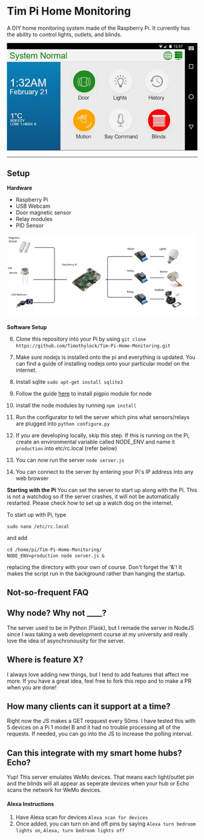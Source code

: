 Tim Pi Home Monitoring
===================

A DIY home monitoring system made of the Raspberry Pi. It currently has the ability to control lights, outlets, and blinds. 

![alt text](www/assets/img/screenshot.jpg "Screenshot of main screen")

----------


Setup
-------------

**Hardware**

 - Raspberry Pi
 - USB Webcam
 - Door magnetic sensor
 - Relay modules
 - PID Sensor

 ![alt text](www/assets/img/general_layout.jpg "My Setup")

**Software Setup**

 6. Clone this repository into your Pi by using 
`git clone https://github.com/Timothylock/Tim-Pi-Home-Monitoring.git`

 7. Make sure nodejs is installed onto the pi and everything is updated. You can find a guide of installing nodejs onto your particular model on the internet.
 
 8. Install sqlite `sudo apt-get install sqlite3`
 
 9. Follow the guide [here](https://github.com/fivdi/pigpio) to install pigpio module for node

 10. install the node modules by running
 ` npm install `
 

 11. Run the configurator to tell the server which pins what sensors/relays are plugged into
 ` python configure.py `

 12. If you are developing locally, skip this step. If this is running on the Pi, create an environmental variable called NODE_ENV and name it `production` into etc/rc.local (refer below)

 13. You can now run the server
 ` node server.js `

 14. You can connect to the server by entering your Pi's IP address into any web browser

**Starting with the Pi**
You can set the server to start up along with the Pi. This is not a watchdog so if the server crashes, it will not be automatically restarted. Please check how to set up a watch dog on the internet. 

To start up with Pi, type

    sudo nano /etc/rc.local

and add

    cd /home/pi/Tim-Pi-Home-Monitoring/
    NODE_ENV=production node server.js &

replacing the directory with your own of course. Don't forget the '&'! It makes the script run in the background rather than hanging the startup.


Not-so-frequent FAQ
-------------

## Why node? Why not ____?

The server used to be in Python (Flask), but I remade the server in NodeJS since I was taking a web development course at my university and really love the idea of asynchronousity for the server. 

## Where is feature X?

I always love adding new things, but I tend to add features that affect me more. If you have a great idea, feel free to fork this repo and to make a PR when you are done! 

## How many clients can it support at a time?

Right now the JS makes a GET reqquest every 50ms. I have tested this with 5 devices on a Pi 1 model B and it had no trouble processing all of the requests. If needed, you can go into the JS to increase the polling interval. 

## Can this integrate with my smart home hubs? Echo? 

Yup! This server emulates WeMo devices. That means each light/outlet pin and the blinds will all appear as seperate devices when your hub or Echo scans the network for WeMo devices. 

#### Alexa Instructions
1. Have Alexa scan for devices `Alexa scan for devices`
2. Once added, you can turn on and off pins by saying `Alexa turn bedroom lights on`, `Alexa, turn bedroom lights off`
